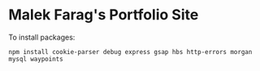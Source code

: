 # Malek Farag's Portfolio Site


To install packages:

`npm install cookie-parser debug express gsap hbs http-errors morgan mysql waypoints`
